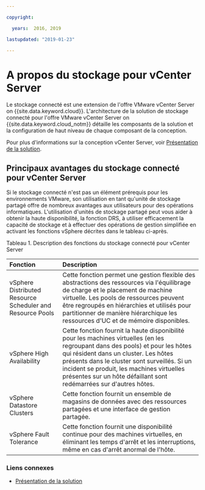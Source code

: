 ```yaml
---

copyright:

  years:  2016, 2019

lastupdated: "2019-01-23"

---
```


# A propos du stockage pour vCenter Server

Le stockage connecté est une extension de l'offre VMware vCenter Server on {{site.data.keyword.cloud}}. L'architecture de la solution de stockage connecté pour l'offre VMware vCenter Server on {{site.data.keyword.cloud_notm}} détaille les composants de la solution et la configuration de haut niveau de chaque composant de la conception.

Pour plus d'informations sur la conception vCenter Server, voir [Présentation de la solution](/docs/services/vmwaresolutions/archiref/solution/solution_overview.html).

## Principaux avantages du stockage connecté pour vCenter Server

Si le stockage connecté n'est pas un élément prérequis pour les environnements VMware, son utilisation en tant qu'unité de stockage partagé offre de nombreux avantages aux utilisateurs pour des opérations informatiques. L'utilisation d'unités de stockage partagé peut vous aider à obtenir la haute disponibilité, la fonction DRS, à utiliser efficacement la capacité de stockage et à effectuer des opérations de gestion simplifiée en activant les fonctions vSphere décrites dans le tableau ci-après.

Tableau 1. Description des fonctions du stockage connecté pour vCenter Server

| Fonction | Description |
|:------- |:----------- |
| vSphere Distributed Resource Scheduler and Resource Pools | Cette fonction permet une gestion flexible des abstractions des ressources via l'équilibrage de charge et le placement de machine virtuelle. Les pools de ressources peuvent être regroupés en hiérarchies et utilisés pour partitionner de manière hiérarchique les ressources d'UC et de mémoire disponibles. |
| vSphere High Availability | Cette fonction fournit la haute disponibilité pour les machines virtuelles (en les regroupant dans des pools) et pour les hôtes qui résident dans un cluster. Les hôtes présents dans le cluster sont surveillés. Si un incident se produit, les machines virtuelles présentes sur un hôte défaillant sont redémarrées sur d'autres hôtes. |
| vSphere Datastore Clusters | Cette fonction fournit un ensemble de magasins de données avec des ressources partagées et une interface de gestion partagée. |
| vSphere Fault Tolerance | Cette fonction fournit une disponibilité continue pour des machines virtuelles, en éliminant les temps d'arrêt et les interruptions, même en cas d'arrêt anormal de l'hôte. |

### Liens connexes

* [Présentation de la solution](/docs/services/vmwaresolutions/archiref/solution/solution_overview.html)
